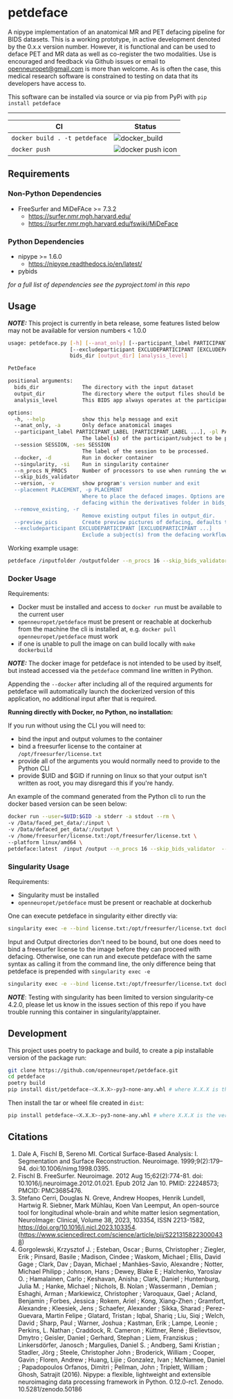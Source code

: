 # petdeface

A nipype implementation of an anatomical MR and PET defacing pipeline for BIDS datasets. This is a working prototype,
in active development denoted by the 0.x.x version number. However, it is functional and can be used to deface PET and
MR data as well as co-register the two modalities. Use is encouraged and feedback via Github issues or email to
openneuropet@gmail.com is more than welcome. As is often the case, this medical research software is constrained
to testing on data that its developers have access to.

This software can be installed via source or via pip from PyPi with `pip install petdeface`

---

| CI  | Status |   
|---------| ------ |
| `docker build . -t petdeface` | ![docker_build](https://codebuild.us-east-1.amazonaws.com/badges?uuid=eyJlbmNyeXB0ZWREYXRhIjoiYzdXV0tYSkQzTVNkcG04cHA2S055UXlKRlZTU1VONThUMVRoZVcwU3l1aHFhdVBlNDNaRGVCYzdWM1Q0WjYzQ1lRU2ZTSHpmSERPWFRkVXVyb3k3RTZBPSIsIml2UGFyYW1ldGVyU3BlYyI6IjRCZFFIQnNGT2lKcDA1VG4iLCJtYXRlcmlhbFNldFNlcmlhbCI6MX0%3D&branch=main) |
| `docker push` | ![docker push icon](https://codebuild.us-east-1.amazonaws.com/badges?uuid=eyJlbmNyeXB0ZWREYXRhIjoia0c1bEJYUGI2SXlWYi9JMm1tcGtiYWVTdVd3bmlnOUFaTjN4QjJITU5PTVpvQnN3TlowajhxNmhHY2RwQ2Z5SU93OExqc2xvMzFnTHFvajlqVk1MV2FzPSIsIml2UGFyYW1ldGVyU3BlYyI6Ikl6SzRyc1RabzBnSkplTjciLCJtYXRlcmlhbFNldFNlcmlhbCI6MX0%3D&branch=main) |

## Requirements

### Non-Python Dependencies

- FreeSurfer and MiDeFAce >= 7.3.2
  - https://surfer.nmr.mgh.harvard.edu/
  - https://surfer.nmr.mgh.harvard.edu/fswiki/MiDeFace

### Python Dependencies

- nipype >= 1.6.0
  - https://nipype.readthedocs.io/en/latest/
- pybids

*for a full list of dependencies see the pyproject.toml in this repo*

## Usage
**_NOTE:_** This project is currently in beta release, some features listed below may not be available for version numbers < 1.0.0

```bash
usage: petdeface.py [-h] [--anat_only] [--participant_label PARTICIPANT_LABEL [PARTICIPANT_LABEL ...]] [--session SESSION] [--docker] [--singularity] [--n_procs N_PROCS] [--skip_bids_validator] [--version] [--placement PLACEMENT] [--remove_existing] [--preview_pics]
                    [--excludeparticipant EXCLUDEPARTICIPANT [EXCLUDEPARTICIPANT ...]]
                    bids_dir [output_dir] [analysis_level]

PetDeface

positional arguments:
  bids_dir              The directory with the input dataset
  output_dir            The directory where the output files should be stored, if not supplied will default to <bids_dir>/derivatives/petdeface
  analysis_level        This BIDS app always operates at the participant level, if this argument is changed it will be ignored and run as a participant level analysis

options:
  -h, --help            show this help message and exit
  --anat_only, -a       Only deface anatomical images
  --participant_label PARTICIPANT_LABEL [PARTICIPANT_LABEL ...], -pl PARTICIPANT_LABEL [PARTICIPANT_LABEL ...]
                        The label(s) of the participant/subject to be processed. When specifying multiple subjects separate them with spaces.
  --session SESSION, -ses SESSION
                        The label of the session to be processed.
  --docker, -d          Run in docker container
  --singularity, -si    Run in singularity container
  --n_procs N_PROCS     Number of processors to use when running the workflow
  --skip_bids_validator
  --version, -v         show program's version number and exit
  --placement PLACEMENT, -p PLACEMENT
                        Where to place the defaced images. Options are 'adjacent': next to the bids_dir (default) in a folder appended with _defaced'inplace': defaces the dataset in place, e.g. replaces faced PET and T1w images w/ defaced at bids_dir'derivatives': does all of the
                        defacing within the derivatives folder in bids_dir.
  --remove_existing, -r
                        Remove existing output files in output_dir.
  --preview_pics        Create preview pictures of defacing, defaults to false for docker
  --excludeparticipant EXCLUDEPARTICIPANT [EXCLUDEPARTICIPANT ...]
                        Exclude a subject(s) from the defacing workflow. e.g. --excludeparticipant sub-01 sub-02
```

Working example usage:

```bash
petdeface /inputfolder /outputfolder --n_procs 16 --skip_bids_validator --placement adjacent
```

### Docker Usage

Requirements:
- Docker must be installed and access to `docker run` must be available to the current user
- `openneuropet/petdeface` must be present or reachable at dockerhub from the machine the cli is installed at, e.g. `docker pull openneuropet/petdeface` must work
- if one is unable to pull the image on can build locally with `make dockerbuild`

**_NOTE:_** The docker image for petdeface is not intended to be used by itself, but instead accessed via the `petdeface` command line written in Python.

Appending the `--docker` after including all of the required arguments for petdeface will 
automatically launch the dockerized version of this application, no additional input after
that is required.

**Running directly with Docker, no Python, no installation:**

If you run without using the CLI you will need to:
- bind the input and output volumes to the container
- bind a freesurfer license to the container at `/opt/freesurfer/license.txt`
- provide all of the arguments you would normally need to provide to the Python CLI
- provide $UID and $GID if running on linux so that your output isn't written as root, you may disregard this if you're handy.

An example of the command generated from the Python cli to run the docker based version can
be seen below:

```bash
docker run --user=$UID:$GID -a stderr -a stdout --rm \
-v /Data/faced_pet_data/:/input \
-v /Data/defaced_pet_data/:/output \
-v /home/freesurfer/license.txt:/opt/freesurfer/license.txt \
--platform linux/amd64 \
petdeface:latest  /input /output --n_procs 16 --skip_bids_validator  --placement adjacent --user=$UID:$GID system_platform=Linux
```

### Singularity Usage

Requirements:
  - Singularity must be installed
  - `openneuropet/petdeface` must be present or reachable at dockerhub

One can execute petdeface in singularity either directly via:

```bash
singularity exec -e --bind license.txt:/opt/freesurfer/license.txt docker://openneuropet/petdeface:0.1.1 petdeface
```

Input and Output directories don't need to be bound, but one does need to bind a freesurfer license to the image before they can proceed with defacing.
Otherwise, one can run and execute petdeface with the same syntax as calling it from the command line, the only difference being that petdeface is prepended
with `singularity exec -e`

```bash
singularity exec -e --bind license.txt:/opt/freesurfer/license.txt docker://openneuropet/petdeface:0.1.1 petdeface /input /output --n_procs 10
```

**_NOTE_**: Testing with singularity has been limited to version singularity-ce 4.2.0, please let us know in the issues section of this repo if you have 
trouble running this container in singularity/apptainer.

## Development

This project uses poetry to package and build, to create a pip installable version of the package run:

```bash
git clone https://github.com/openneuropet/petdeface.git
cd petdeface
poetry build
pip install dist/petdeface-<X.X.X>-py3-none-any.whl # where X.X.X is the version number of the generated file
```

Then install the tar or wheel file created in `dist`:

```bash
pip install petdeface-<X.X.X>-py3-none-any.whl # where X.X.X is the version number of the generated file
```

## Citations

1. Dale A, Fischl B, Sereno MI. Cortical Surface-Based Analysis: I. Segmentation and Surface Reconstruction.
   Neuroimage. 1999;9(2):179–94. doi:10.1006/nimg.1998.0395.
2. Fischl B. FreeSurfer. Neuroimage. 2012 Aug 15;62(2):774-81. doi: 10.1016/j.neuroimage.2012.01.021.
   Epub 2012 Jan 10. PMID: 22248573; PMCID: PMC3685476.
3. Stefano Cerri, Douglas N. Greve, Andrew Hoopes, Henrik Lundell, Hartwig R. Siebner, Mark Mühlau, Koen Van Leemput,
   An open-source tool for longitudinal whole-brain and white matter lesion segmentation,
   NeuroImage: Clinical, Volume 38, 2023, 103354, ISSN 2213-1582, https://doi.org/10.1016/j.nicl.2023.103354.
   (https://www.sciencedirect.com/science/article/pii/S2213158223000438)
4. Gorgolewski, Krzysztof J. ; Esteban, Oscar ; Burns, Christopher ; Ziegler, Erik ; Pinsard, Basile ; Madison, Cindee ;
   Waskom, Michael ; Ellis, David Gage ; Clark, Dav ; Dayan, Michael ; Manhães-Savio, Alexandre ;
   Notter, Michael Philipp ; Johnson, Hans ; Dewey, Blake E ; Halchenko, Yaroslav O. ; Hamalainen, Carlo ;
   Keshavan, Anisha ; Clark, Daniel ; Huntenburg, Julia M. ; Hanke, Michael ; Nichols, B. Nolan ; Wassermann , Demian ;
   Eshaghi, Arman ; Markiewicz, Christopher ; Varoquaux, Gael ; Acland, Benjamin ; Forbes, Jessica ; Rokem, Ariel ;
   Kong, Xiang-Zhen ; Gramfort, Alexandre ; Kleesiek, Jens ; Schaefer, Alexander ; Sikka, Sharad ;
   Perez-Guevara, Martin Felipe ; Glatard, Tristan ; Iqbal, Shariq ; Liu, Siqi ; Welch, David ; Sharp, Paul ;
   Warner, Joshua ; Kastman, Erik ; Lampe, Leonie ; Perkins, L. Nathan ; Craddock, R. Cameron ; Küttner, René ;
   Bielievtsov, Dmytro ; Geisler, Daniel ; Gerhard, Stephan ; Liem, Franziskus ; Linkersdörfer, Janosch ;
   Margulies, Daniel S. ; Andberg, Sami Kristian ; Stadler, Jörg ; Steele, Christopher John ; Broderick, William ;
   Cooper, Gavin ; Floren, Andrew ; Huang, Lijie ; Gonzalez, Ivan ; McNamee, Daniel ; Papadopoulos Orfanos, Dimitri ;
   Pellman, John ; Triplett, William ; Ghosh, Satrajit (2016). Nipype: a flexible, lightweight and extensible
   neuroimaging data processing framework in Python. 0.12.0-rc1. Zenodo. 10.5281/zenodo.50186
